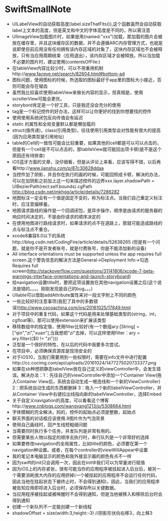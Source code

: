 # SwiftSmallNote
- UILabelView的自动获取高度(label.sizeThatFits()),这个函数虽然会自动获取label上文本的高度，但是英文和中文的字体高度是不同的，所以需注意
- UIImageView加载图片时，如果是用(named:"xxx")加载，那加载的图片会被放在缓存里，并且这块缓存区的数据，并不会遵循ARC内存管理方式，也就是说即使目前应用没有任何拥有该内存区域的对象了，这块内存区域也不会被释放，只有当应用周期结束（应用退出），该内存区域才会被释放。所以当加载不必要的图片时，建议使用(contentsOfFile:)
- 在tableView内容比较少时，可以不用重用机制http://www.faceye.net/search/82604.html#bottom-ad
- 图标问题，使用图标的时候，所选取的图标最好于app里的图标大小接近，否则可能会存在锯齿
- 虽然我比较喜欢使用tableView来做长内容的显示，但真相是，使用scrollerView可能会更优。
- storybord肯定是一个好工具，只是我还没会充分的使用
- tag是一个标记控件的好办法，这样可以让你更好的找到你想要找的控件
- 使用使用系统闭包反向传值会有延迟
- static 的属性和全局变量默认都是懒加载的
- struct(值传递)，class(引用类型)，往往使用引用类型会对性能有很大的提高(因为应用类型是引用地址)
- table的Cell的一致性可能会比较重要，如果其他的cell都是可以可以点击的，但是有一个cell是不可以点击的，那tablleView就可能回出项卡顿(是不是这个原因还有待排查)
- iOS蓝牙方面的文章，没仔细看，但是从评论上来看，应该写得不错，以后再看http://www.jianshu.com/p/87c30628ddaa
- 当控件加了阴影，并且你在执行的画的时候，可能回照成卡顿，解决的办法，可以在加阴影之前加上这一句来描述控件的边界xxx.layer.shadowPath = UIBezierPath(rect:self.bounds).cgPath http://blog.csdn.net/mkhgg/article/details/7286282
- 地图标注一定会有一个值是固定不变的，称为标注点。当我们自己重定义标注时，应注意偏移量。
- 地图请求路线的操作是一个回调闭包，是异步操作，顺序是由请求的服务器的响应时间决定的，不是由你请求的顺序决定的
- 在使用地图进行路线请求时，如果请求的点不在道路上，那就可能造成路线的点与标注点不重合。
- xcode8兼容8.0以下的系统http://blog.csdn.net/CodingFire/article/details/52638265 (但是有一个问题，就是你不是开发者账号，就是付费账号，你是不能添加新的设备)
- All interface orientations must be supported unless the app requires full screen.这个警告信息的解决方法是General->Deployment Info->勾选Requires full screen(http://stackoverflow.com/questions/31141806/xcode-7-beta-warnings-interface-orientations-and-launch-storyboard)
- 给navigation设置title时，要把这项设置放在其他navigation设置之后(这个说法是错的。。。。刚刚发现是自己的bug。。。)
- UIlable可以借助addAttribute属性来对一段文字附上不同的颜色
- 一些比较好的注意事项(我犯了其中的多数错误)http://www.cocoachina.com/ios/20161025/17849.html
- 对于项目中的重复代码，如果这个代码是用来处理基础类型的(string，int，cgfloat等)，那可以使用extension来扩展该类型
-  移除数组中的指定值，使用filter比较好(有一个数组ary:[String] = ["qin","zi","xuan"],当我想把"zi"去掉，可以这样使用filter：ary = ary.filter({$0 != "zi"}))
- 泛型是一个很好的特性，在以后的代码中我要多次尝试。
- 在项目中，必须确保资源库是现场安全的
- 对于iOS10，当我们需要用到一些权限时，需要在info文件中进行配置http://cc.cocimg.com/api/uploads/20161024/1477275020733377.png
- 如果在sb种想把静态tabelView放在自己定义的viewController中，会发生错误。解决办法：1：先往自己的viewController中添加一个Container View(拖入Container View后，系统会自动生成一根连线和一个新的ViewController) 2：把系统自动生成的东西都删掉 3：拖入一个新的tabelViewController，并从Container View中右键拉出线指向新的tabelViewController，选择Embed
- 关于自定义navigation的高度，可以看看这个博客http://www.cnblogs.com/wangyang1213/p/5308664.html
- 字体模糊的完全解决，妈的，控件的起始点必须是整数，起始点
- 聊天界面的对话框应该使用.9图片作为气泡背景
- 使用自己画线时，回产生线短粗细问题
- 当需要同时执行多个任务，并发队列是非常有用的。
- 但需要某些人物以指定的顺序去执行时，串行队列是一个非常好的选择
- 如果要修改navigation的全局属性，比如title的颜色，必须要在第一个navigation种设置。或者，在每个controller的viewWillAppear中设置
- 我的笔记本电脑显示的颜色和我外接显示器的颜色有点不一样
- 因为swift的init只会调用一次，因此在init中我们可以为常量进行赋值
- 因为iOS上的内存紧张，很有可能当你的应用程序被挂起进入后台后，被另一个需要消耗很大内存的应用挤掉(一个被挂起的应用程序不会运行任何代码，因此当他在挂起状态下被终止时，不会得到通知)，因此，当我们的应用程序被告知应用即将进入后台时，必须保存所以关键数据。
- 当应用程序被挂起或被唤醒时不会得到通知，但是当他被移入和移除后台时会得到通知
- 创建一个新队列不一定能创建一个新线程
- shadowOffset = size(width:3,height:-3)  //阴影形状向右移3，向上移3
